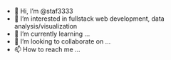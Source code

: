 - 👋 Hi, I’m @staf3333
- 👀 I’m interested in fullstack web development, data analysis/visualization
- 🌱 I’m currently learning ...
- 💞️ I’m looking to collaborate on ...
- 📫 How to reach me ...

<!---
staf3333/staf3333 is a ✨ special ✨ repository because its `README.md` (this file) appears on your GitHub profile.
You can click the Preview link to take a look at your changes.
--->
